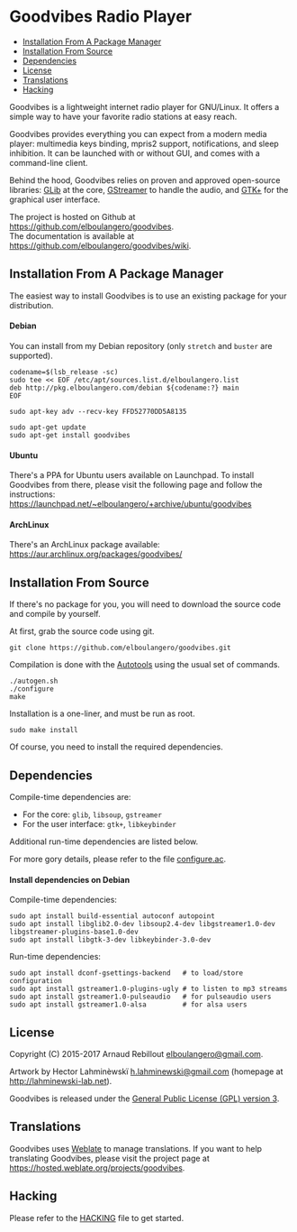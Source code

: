 Goodvibes Radio Player
======================

* [Installation From A Package Manager](#installation-from-a-package-manager)
* [Installation From Source](#installation-from-source)
* [Dependencies](#dependencies)
* [License](#license)
* [Translations](#translations)
* [Hacking](#hacking)



Goodvibes is a lightweight internet radio player for GNU/Linux. It offers a simple way to have your favorite radio stations at easy reach.

Goodvibes provides everything you can expect from a modern media player: multimedia keys binding, mpris2 support, notifications, and sleep inhibition. It can be launched with or without GUI, and comes with a command-line client.

Behind the hood, Goodvibes relies on proven and approved open-source libraries: [GLib][] at the core, [GStreamer][] to handle the audio, and [GTK+][] for the graphical user interface.

The project is hosted on Github at <https://github.com/elboulangero/goodvibes>.<br>
The documentation is available at <https://github.com/elboulangero/goodvibes/wiki>.

[glib]:      https://wiki.gnome.org/Projects/GLib
[gstreamer]: https://gstreamer.freedesktop.org/
[gtk+]:      https://www.gtk.org/



Installation From A Package Manager
-----------------------------------

The easiest way to install Goodvibes is to use an existing package for your distribution.

#### Debian

You can install from my Debian repository (only `stretch` and `buster` are supported).

	codename=$(lsb_release -sc)
	sudo tee << EOF /etc/apt/sources.list.d/elboulangero.list
	deb http://pkg.elboulangero.com/debian ${codename:?} main
	EOF

	sudo apt-key adv --recv-key FFD52770DD5A8135

	sudo apt-get update
	sudo apt-get install goodvibes

#### Ubuntu

There's a PPA for Ubuntu users available on Launchpad. To install Goodvibes from there, please visit the following page and follow the instructions:<br>
<https://launchpad.net/~elboulangero/+archive/ubuntu/goodvibes>

#### ArchLinux

There's an ArchLinux package available:<br>
<https://aur.archlinux.org/packages/goodvibes/>



Installation From Source
------------------------

If there's no package for you, you will need to download the source code and compile by yourself.

At first, grab the source code using git.

	git clone https://github.com/elboulangero/goodvibes.git

Compilation is done with the [Autotools][] using the usual set of commands.

	./autogen.sh
	./configure
	make

Installation is a one-liner, and must be run as root.

	sudo make install

Of course, you need to install the required dependencies.

[autotools]: https://www.gnu.org/software/automake/manual/html_node/Autotools-Introduction.html



Dependencies
------------

Compile-time dependencies are:

- For the core: `glib`, `libsoup`, `gstreamer`
- For the user interface: `gtk+`, `libkeybinder`

Additional run-time dependencies are listed below.

For more gory details, please refer to the file [configure.ac](configure.ac).

#### Install dependencies on Debian

Compile-time dependencies:

	sudo apt install build-essential autoconf autopoint
	sudo apt install libglib2.0-dev libsoup2.4-dev libgstreamer1.0-dev libgstreamer-plugins-base1.0-dev
	sudo apt install libgtk-3-dev libkeybinder-3.0-dev

Run-time dependencies:

	sudo apt install dconf-gsettings-backend   # to load/store configuration
	sudo apt install gstreamer1.0-plugins-ugly # to listen to mp3 streams
	sudo apt install gstreamer1.0-pulseaudio   # for pulseaudio users
	sudo apt install gstreamer1.0-alsa         # for alsa users

License
-------

Copyright (C) 2015-2017 Arnaud Rebillout <elboulangero@gmail.com>.

Artwork by Hector Lahminèwskï <h.lahminewski@gmail.com> (homepage at <http://lahminewski-lab.net>).

Goodvibes is released under the [General Public License (GPL) version 3](COPYING).



Translations
------------

Goodvibes uses [Weblate][] to manage translations. If you want to help translating Goodvibes, please visit the project page at <https://hosted.weblate.org/projects/goodvibes>.

[weblate]: https://weblate.org

Hacking
-------

Please refer to the [HACKING](HACKING.md) file to get started.
